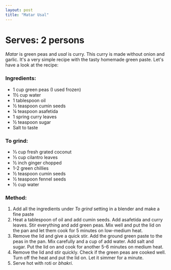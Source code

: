 ```yaml
---
layout: post
title: "Matar Usal"
---
```




# Serves: 2 persons

_Matar_ is green peas and _usal_ is curry. This curry is made without onion and garlic. It's a very simple recipe with the tasty homemade green paste. Let's have a look at the recipe:

### Ingredients:
* 1 cup green peas (I used frozen)
* 1½ cup water
* 1 tablespoon oil
* ½ teaspoon cumin seeds
* ¼ teaspoon asafetida
* 1 spring curry leaves
* ½ teaspoon sugar
* Salt to taste

### To grind:
* ⅓ cup fresh grated coconut
* ⅓ cup cilantro leaves
* ½ inch ginger chopped
* 1-2 green chillies
* ½ teaspoon cumin seeds
* ½ teaspoon fennel seeds
* ½ cup water

### Method:
1. Add all the ingredients under _To grind_ setting in a blender and make a fine paste
2. Heat a tablespoon of oil and add cumin seeds. Add asafetida and curry leaves. Stir everything and add green peas. Mix well and put the lid on the pan and let them cook for 5 minutes on low-medium heat. 
3. Remove the lid and give a quick stir. Add the ground green paste to the peas in the pan. Mix carefully and a cup of add water. Add salt and sugar. Put the lid on and cook for another 5-6 minutes on medium heat. 
4. Remove the lid and stir quickly. Check if the green peas are cooked well. Turn off the heat and put the lid on. Let it simmer for a minute. 
5. Serve hot with roti or _bhakri_.
